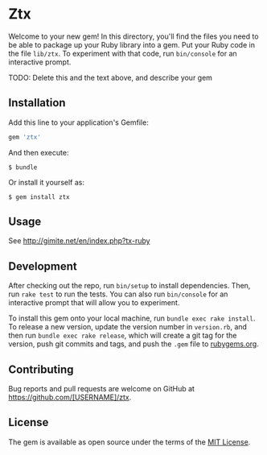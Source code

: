 # Ztx

Welcome to your new gem! In this directory, you'll find the files you need to be able to package up your Ruby library into a gem. Put your Ruby code in the file `lib/ztx`. To experiment with that code, run `bin/console` for an interactive prompt.

TODO: Delete this and the text above, and describe your gem

## Installation

Add this line to your application's Gemfile:

```ruby
gem 'ztx'
```

And then execute:

    $ bundle

Or install it yourself as:

    $ gem install ztx

## Usage

See http://gimite.net/en/index.php?tx-ruby

## Development

After checking out the repo, run `bin/setup` to install dependencies. Then, run `rake test` to run the tests. You can also run `bin/console` for an interactive prompt that will allow you to experiment.

To install this gem onto your local machine, run `bundle exec rake install`. To release a new version, update the version number in `version.rb`, and then run `bundle exec rake release`, which will create a git tag for the version, push git commits and tags, and push the `.gem` file to [rubygems.org](https://rubygems.org).

## Contributing

Bug reports and pull requests are welcome on GitHub at https://github.com/[USERNAME]/ztx.


## License

The gem is available as open source under the terms of the [MIT License](http://opensource.org/licenses/MIT).


